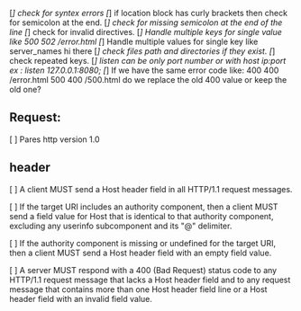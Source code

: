 [*] check for syntex errors
[*] if location block has curly brackets then check for semicolon at the end.
[*] check for missing semicolon at the end of the line
[*] check for invalid directives.
[*] Handle multiple keys for single value like 500 502 /error.html
[*] Handle multiple values for single key like server_names hi there
[*] check files path and directories if they exist.
[*] check repeated keys.
[*] listen can be only port number or with host ip:port ex : listen 127.0.0.1:8080;
[*] If we have the same error code like: 400 400 /error.html 500 400 /500.html do we replace the old 400 value or keep the old one?

## Request:
[ ] Pares http version 1.0

## header
[ ] A client MUST send a Host header field in all HTTP/1.1 request messages.

[ ] If the target URI includes an authority component, then a client MUST send a field value for Host that is identical to that authority component, excluding any userinfo subcomponent and its "@" delimiter.

[ ] If the authority component is missing or undefined for the target URI, then a client MUST send a Host header field with an empty field value.

[ ] A server MUST respond with a 400 (Bad Request) status code to any HTTP/1.1 request message that lacks a Host header field and to any request message that contains more than one Host header field line or a Host header field with an invalid field value.
